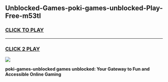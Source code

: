 
## Unblocked-Games-poki-games-unblocked-Play-Free-m53tl
<h3>
<a href="https://premium76.site?title=poki-games-unblocked&ref=23A">CLICK TO PLAY</a></h3>
<hr>

<h3>
<a href="https://premium76.site?title=poki-games-unblocked&ref=23A">CLICK 2 PLAY</a>
  
</h3>

<a href="https://premium76.site?title=poki-games-unblocked&ref=23A"><img src="https://clearcache.store/games.png"></a>


**poki-games-unblocked games unblocked: Your Gateway to Fun and Accessible Online Gaming**
